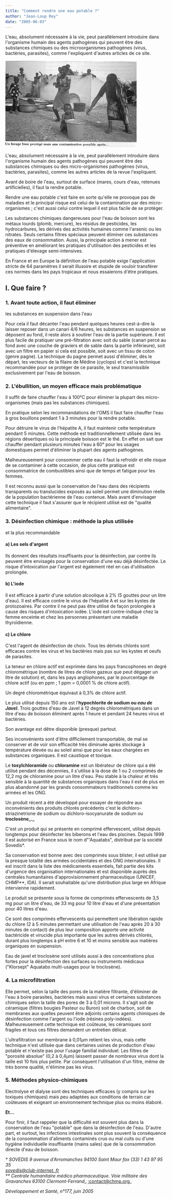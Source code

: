 ```yaml
---
title: "Comment rendre une eau potable ?"
author: "Jean-Loup Rey"
date: "2005-06-03"
---
```


<div class="teaser"><p>L'eau, absolument nécessaire à la vie, peut parallèlement introduire dans l'organisme humain des agents pathogènes qui peuvent être des substances chimiques ou des microorganismes pathogènes (virus, bactéries, parasites), comme l'expliquent d'autres articles de ce site.</p></div>


![](i1003-1.jpg)


L'eau, absolument nécessaire à la vie, peut parallèlement introduire dans l'organisme humain des agents pathogènes qui peuvent être des substances chimiques ou des micro-organismes pathogènes (virus, bactéries, parasites), comme les autres articles de la revue l'expliquent.

Avant de boire de l'eau, surtout de surface (mares, cours d'eau, retenues artificielles), il faut la rendre potable.

Rendre une eau potable c'est faire en sorte qu'elle ne provoque pas de maladies et le principal risque est celui de la contamination par des micro-organismes ; c'est aussi celui contre lequel il est plus facile de se protéger.

Les substances chimiques dangereuses pour l'eau de boisson sont les métaux lourds (plomb, mercure), les résidus de pesticides, les hydrocarbures, les dérivés des activités humaines comme l'arsenic ou les nitrates. Seuls certains filtres spéciaux peuvent éliminer ces substances des eaux de consommation. Aussi, la principale action à mener est préventive en améliorant les pratiques d'utilisation des pesticides et les pratiques d'élevage semi-intensives.

En France et en Europe la définition de l'eau potable exige l'application stricte de 64 paramètres il serait illusoire et stupide de vouloir transférer ces normes dans les pays tropicaux et nous essaierons d'être pratiques.

## I. Que faire ?

### 1. Avant toute action, il faut éliminer  
les substances en suspension dans l'eau

Pour cela il faut décanter l'eau pendant quelques heures cest-à-dire la laisser reposer dans un canari 4/6 heures, les substances en suspension se déposent au fond, il reste alors à soutirer l'eau de la partie supérieure. Il est plus facile de pratiquer une pré-filtration avec soit du sable (canari percé au fond avec une couche de graviers et de sable dans la partie inférieure), soit avec un filtre en papier si cela est possible, soit avec un tissu de coton (genre pagne). La technique du pagne permet aussi d'éliminer, dès le départ, les vecteurs de la filaire de Médine (cyclops) et c'est la technique recommandée pour se protéger de ce parasite, le seul transmissible exclusivement par l'eau de boisson.

### 2. L'ébullition, un moyen efficace mais problématique

Il suffit de faire chauffer l'eau à 100°C pour éliminer la plupart des micro-organismes (mais pas les substances chimiques).

En pratique selon les recommandations de l'OMS il faut faire chauffer l'eau à gros bouillons pendant 1 à 3 minutes pour la rendre potable.

Pour détruire le virus de l'hépatite A, il faut maintenir cette température pendant 5 minutes. Cette méthode est traditionnellement utilisée dans les régions désertiques où la principale boisson est le thé. En effet on sait que chauffer pendant plusieurs minutes l'eau à 60° pour les usages domestiques permet d'éliminer la plupart des agents pathogènes.

Malheureusement pour consommer cette eau il faut la refroidir et elle risque de se contaminer à cette occasion, de plus cette pratique est consommatrice de combustibles ainsi que de temps et fatigue pour les femmes.

Il est reconnu aussi que la conservation de l'eau dans des récipients transparents ou translucides exposés au soleil permet une diminution réelle de la population bactérienne de l'eau contenue. Mais avant d'envisager cette technique il faut s'assurer que le récipient utilisé est de "qualité alimentaire".

### 3. Désinfection chimique : méthode la plus utilisée  
et la plus recommandable

#### a) Les sels d'argent

Ils donnent des résultats insuffisants pour la désinfection, par contre ils peuvent être envisagés pour la conservation d'une eau déjà désinfectée. Le risque d'intoxication par l'argent est également réel en cas d'utilisation prolongée.

#### b) L'iode

Il est efficace à partir d'une solution alcoolique à 2% (5 gouttes pour un litre d'eau). Il est efficace contre le virus de l'hépatite A et sur les kystes de protozoaires. Par contre il ne peut pas être utilisé de façon prolongée à cause des risques d'intoxication iodée. L'iode est contre-indiqué chez la femme enceinte et chez les personnes présentant une maladie thyroïdienne.

#### c) Le chlore

C'est l'agent de désinfection de choix. Tous les dérivés chlorés sont efficaces contre les virus et les bactéries mais pas sur les kystes et oeufs de parasites.

La teneur en chlore actif est exprimée dans les pays francophones en degré chlorométrique (nombre de litres de chlore gazeux que peut dégager un litre de solution) et, dans les pays anglophones, par le pourcentage de chlore actif (ou en ppm ; 1 ppm = 0,0001 % de chlore actif).

Un degré chlorométrique équivaut à 0,3% de chlore actif.

Le plus utilisé depuis 150 ans est l'**hypochlorite de sodium ou _eau de Javel_.** Trois gouttes d'eau de Javel à 12 degrés chlorométriques dans un litre d'eau de boisson éliminent après 1 heure et pendant 24 heures virus et bactéries.

Son avantage est dêtre disponible (presque) partout.

Ses inconvénients sont d'être difficilement transportable, de mal se conserver et de voir son efficacité très diminuée après stockage à température élevée ou au soleil ainsi que pour les eaux chargées en substances organiques. Il est caustique et toxique.

Le **tosylchloramide** ou **chloramine** est un libérateur de chlore qui a été utilisé pendant des décennies, il s'utilise à la dose de 1 ou 2 comprimés de 12,2 mg de chloramine pour un litre d'eau. Peu stable à la chaleur et très sensible à la quantité de substances organiques dans l'eau il est de plus en plus abandonné par les grands consommateurs traditionnels comme les armées et les ONG.

Un produit récent a été développé pour essayer de répondre aux inconvénients des produits chlorés précédents c'est le dichloro-striazinetrione de sodium ou dichloro-isocyanurate de sodium ou **troclosène_._**

C'est un produit qui se présente en comprimé effervescent, utilisé depuis longtemps pour désinfecter les biberons et l'eau des piscines. Depuis 1999 il est autorisé en France sous le nom d"'Aquatabs", distribué par la société Sovedis*.

Sa conservation est bonne avec des comprimés sous blister, il est utilisé par la presque totalité des armées occidentales et des ONG internationales. Il est inscrit dans la liste des médicaments essentiels, fait partie des kits d'urgence des organisation internationales et est disponible auprès des centrales humanitaires d'approvisionnement pharmaceutique (UNICEF, CHMP**, IDA). Il serait souhaitable qu'une distribution plus large en Afrique intervienne rapidement.

Le produit se présente sous la forme de comprimés effervescents de 3,5 mg pour un litre d'eau, de 33 mg pour 10 litre d'eau et d'une présentation pour 40 litres d'eau.

Ce sont des comprimés effervescents qui permettent une libération rapide du chlore (2 à 5 minutes permettant une utilisation de l'eau après 20 à 30 minutes de contact) de plus leur composition apporte une activité bactéricide et virucide plus importante que les autres dérivés chlorés, durant plus longtemps à pH entre 6 et 10 et moins sensible aux matières organiques en suspension.

Eau de javel et troclosène sont utilisés aussi à des concentrations plus fortes pour la désinfection des surfaces ou instruments médicaux ("Klorsept" Aquatabs multi-usages pour le troclosène).

### 4. La microfiltration

Elle permet, selon la taille des pores de la matière filtrante, d'éliminer de l'eau à boire parasites, bactéries mais aussi virus et certaines substances chimiques selon la taille des pores de 3 à 0,01 microns. Il s'agit soit de céramique (filtres bougies Pasteur ou Buron) soit de charbon, soit de membranes aux quelles peuvent être adjoints certains agents chimiques de désinfection comme l'argent ou l'iode (résines poly-iodées). Malheureusement cette technique est coûteuse, les céramiques sont fragiles et tous ces filtres demandent un entretien délicat.

L'ultrafiltration sur membrane à 0,01µm retient les virus, mais cette technique n'est utilisée que dans certaines usines de production d'eau potable et n'existe pas pour l'usage familial individuel. Les filtres de "porosité absolue" (0,2 à 0,4µm) laissent passer de nombreux virus dont la taille est 10 fois plus petite. Par conséquent l'utilisation d'un filtre, même de très bonne qualité, n'élimine pas les virus.

### 5. Méthodes physico-chimiques

Electrolyse et dialyse sont des techniques efficaces (y compris sur les toxiques chimiques) mais peu adaptées aux conditions de terrain car coûteuses et exigeant un environnement technique plus ou moins élaboré.

**Et...**

Pour finir, il faut rappeler que la difficulté est souvent plus dans la conservation de l'eau "potable" que dans la désinfection de l'eau. D'autre part, et surtout, les infections intestinales sont plus souvent la conséquence de la consommation d'aliments contaminés crus ou mal cuits ou d'une hygiène individuelle insuffisante (mains sales) que de la consommation directe d'eau de boisson.

_* SOVEDIS 9 avenue d'Arromanches 94100 Saint Maur fax (33) 1 43 97 95 35[  
sovedis@club-internet. fr](http://souedisCclub-internet.fr/)_  
_** Centrale humanitaire médico pharmaceutique. Voie militaire des Gravanches 63100 Clermont-Ferrand__ [;contact@chmp.org](mailto:contact@chmp.org)_

_Développement et Santé, n°177, juin 2005_
